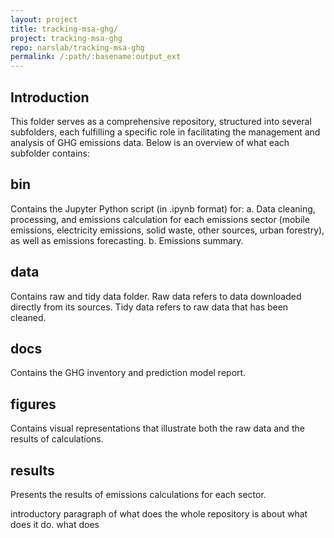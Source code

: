 ```yaml
---
layout: project
title: tracking-msa-ghg/
project: tracking-msa-ghg
repo: narslab/tracking-msa-ghg
permalink: /:path/:basename:output_ext
---
```


## Introduction
This folder serves as a comprehensive repository, structured into several subfolders, each fulfilling a specific role in facilitating the management and analysis of GHG emissions data. Below is an overview of what each subfolder contains:

## bin
Contains the Jupyter Python script (in .ipynb format) for:
a. Data cleaning, processing, and emissions calculation for each emissions sector (mobile emissions, electricity emissions, solid waste, other sources, urban forestry), as well as emissions forecasting.
b. Emissions summary.

## data 
Contains raw and tidy data folder. Raw data refers to data downloaded directly from its sources. Tidy data refers to raw data that has been cleaned. 

## docs
Contains the GHG inventory and prediction model report.

## figures 
Contains visual representations that illustrate both the raw data and the results of calculations.

## results 
Presents the results of emissions calculations for each sector.

introductory paragraph of what does the whole repository is about 
what does it do.
what does 

